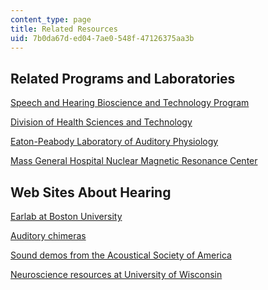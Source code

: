 ```yaml
---
content_type: page
title: Related Resources
uid: 7b0da67d-ed04-7ae0-548f-47126375aa3b
---
```


Related Programs and Laboratories
---------------------------------

[Speech and Hearing Bioscience and Technology Program](http://web.mit.edu/shbt/)

[Division of Health Sciences and Technology](http://hst.mit.edu/)

[Eaton-Peabody Laboratory of Auditory Physiology](http://www.masseyeandear.org/research/otolaryngology/investigators/laboratories/eaton-peabody-laboratories/)

[Mass General Hospital Nuclear Magnetic Resonance Center](http://www.nmr.mgh.harvard.edu/)

Web Sites About Hearing
-----------------------

[Earlab at Boston University](https://www.bu.edu/tech/support/research/visualization/gallery/earlabnew/)

[Auditory chimeras](http://research.meei.harvard.edu/chimera/)

[Sound demos from the Acoustical Society of America](http://asa.aip.org/sound.html)

[Neuroscience resources at University of Wisconsin](http://www.neurophys.wisc.edu/neurosci.html)